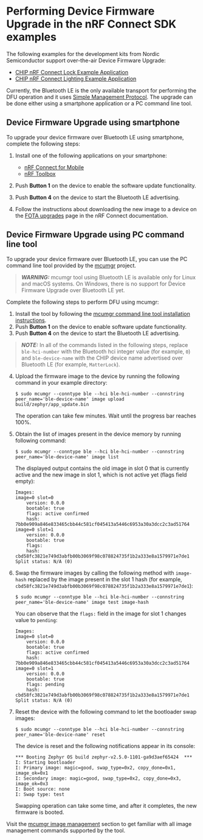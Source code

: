 # Performing Device Firmware Upgrade in the nRF Connect SDK examples

The following examples for the development kits from Nordic Semiconductor
support over-the-air Device Firmware Upgrade:

-   [CHIP nRF Connect Lock Example Application](../../examples/lock-app/nrfconnect/README.md)
-   [CHIP nRF Connect Lighting Example Application](../../examples/lighting-app/nrfconnect/README.md)

Currently, the Bluetooth LE is the only available transport for performing the
DFU operation and it uses
[Simple Management Protocol](https://developer.nordicsemi.com/nRF_Connect_SDK/doc/latest/zephyr/guides/device_mgmt/index.html#device-mgmt).
The upgrade can be done either using a smartphone application or a PC command
line tool.

## Device Firmware Upgrade using smartphone

To upgrade your device firmware over Bluetooth LE using smartphone, complete the
following steps:

1. Install one of the following applications on your smartphone:

    - [nRF Connect for Mobile](https://www.nordicsemi.com/Software-and-Tools/Development-Tools/nRF-Connect-for-mobile)
    - [nRF Toolbox](https://www.nordicsemi.com/Software-and-Tools/Development-Tools/nRF-Toolbox)

2. Push **Button 1** on the device to enable the software update functionality.
3. Push **Button 4** on the device to start the Bluetooth LE advertising.
4. Follow the instructions about downloading the new image to a device on the
   [FOTA upgrades](https://developer.nordicsemi.com/nRF_Connect_SDK/doc/latest/nrf/ug_nrf52.html#fota-upgrades)
   page in the nRF Connect documentation.

## Device Firmware Upgrade using PC command line tool

To upgrade your device firmware over Bluetooth LE, you can use the PC command
line tool provided by the [mcumgr](https://github.com/zephyrproject-rtos/mcumgr)
project.

> **_WARNING:_** mcumgr tool using Bluetooth LE is available only for Linux and
> macOS systems. On Windows, there is no support for Device Firmware Upgrade
> over Bluetooth LE yet.

Complete the following steps to perform DFU using mcumgr:

1. Install the tool by following the
   [mcumgr command line tool installation instructions](https://developer.nordicsemi.com/nRF_Connect_SDK/doc/latest/zephyr/guides/device_mgmt/index.html#command-line-tool).
2. Push **Button 1** on the device to enable software update functionality.
3. Push **Button 4** on the device to start the Bluetooth LE advertising.

> **_NOTE:_** In all of the commands listed in the following steps, replace
> `ble-hci-number` with the Bluetooth hci integer value (for example, `0`) and
> `ble-device-name` with the CHIP device name advertised over Bluetooth LE (for
> example, `MatterLock`).

4.  Upload the firmware image to the device by running the following command in
    your example directory:

        $ sudo mcumgr --conntype ble --hci ble-hci-number --connstring peer_name='ble-device-name' image upload build/zephyr/app_update.bin

    The operation can take few minutes. Wait until the progress bar reaches
    100%.

5.  Obtain the list of images present in the device memory by running following
    command:

        $ sudo mcumgr --conntype ble --hci ble-hci-number --connstring peer_name='ble-device-name' image list

    The displayed output contains the old image in slot 0 that is currently
    active and the new image in slot 1, which is not active yet (flags field
    empty):

        Images:
        image=0 slot=0
            version: 0.0.0
            bootable: true
            flags: active confirmed
            hash: 7bb0e909a846e833465cbb44c581cf045413a5446c6953a30a3dcc2c3ad51764
        image=0 slot=1
            version: 0.0.0
            bootable: true
            flags:
            hash: cbd58fc3821e749d3abfb00b3069f98c078824735f1b2a333e8a1579971e7de1
        Split status: N/A (0)

6.  Swap the firmware images by calling the following method with `image-hash`
    replaced by the image present in the slot 1 hash (for example,
    `cbd58fc3821e749d3abfb00b3069f98c078824735f1b2a333e8a1579971e7de1`):

        $ sudo mcumgr --conntype ble --hci ble-hci-number --connstring peer_name='ble-device-name' image test image-hash

    You can observe that the `flags:` field in the image for slot 1 changes
    value to `pending`:

        Images:
        image=0 slot=0
            version: 0.0.0
            bootable: true
            flags: active confirmed
            hash: 7bb0e909a846e833465cbb44c581cf045413a5446c6953a30a3dcc2c3ad51764
        image=0 slot=1
            version: 0.0.0
            bootable: true
            flags: pending
            hash: cbd58fc3821e749d3abfb00b3069f98c078824735f1b2a333e8a1579971e7de1
        Split status: N/A (0)

7.  Reset the device with the following command to let the bootloader swap
    images:

        $ sudo mcumgr --conntype ble --hci ble-hci-number --connstring peer_name='ble-device-name' reset

    The device is reset and the following notifications appear in its console:

        *** Booting Zephyr OS build zephyr-v2.5.0-1101-ga9d3aef65424  ***
        I: Starting bootloader
        I: Primary image: magic=good, swap_type=0x2, copy_done=0x1, image_ok=0x1
        I: Secondary image: magic=good, swap_type=0x2, copy_done=0x3, image_ok=0x3
        I: Boot source: none
        I: Swap type: test

    Swapping operation can take some time, and after it completes, the new
    firmware is booted.

Visit the
[mcumgr image management](https://developer.nordicsemi.com/nRF_Connect_SDK/doc/latest/zephyr/guides/device_mgmt/indexhtml#image-management)
section to get familiar with all image management commands supported by the
tool.

